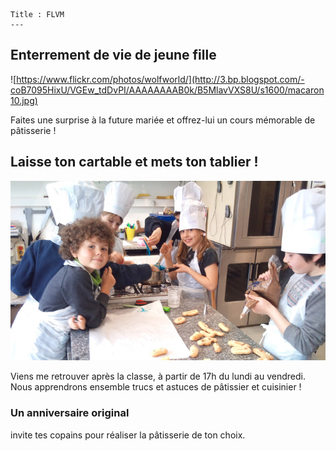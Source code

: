 	Title : FLVM
	---

## Enterrement de vie de jeune fille
![https://www.flickr.com/photos/wolfworld/](http://3.bp.blogspot.com/-coB7095HixU/VGEw_tdDvPI/AAAAAAAAB0k/B5MlavVXS8U/s1600/macaron10.jpg)

Faites une surprise à la future mariée et offrez-lui un cours mémorable de pâtisserie !

## Laisse ton cartable et mets ton tablier&nbsp;!
![les petites toques](images/cours/les-petites-toques.jpg)

Viens me retrouver après la classe, à partir de 17h du lundi au vendredi. Nous apprendrons ensemble trucs et astuces de pâtissier et cuisinier !

### Un anniversaire original
invite tes copains pour réaliser la pâtisserie de ton choix.

